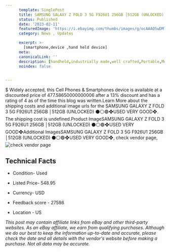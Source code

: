 ```yaml
---
      template: SinglePost
      title: SAMSUNG GALAXY Z FOLD 3 5G F926U1 256GB │512GB (UNLOCKED) ⚫️⚪️🟢❖USED VERY GOOD❖
      status: Published
      date: '2023-02-11'
      featuredImage: 'https://i.ebayimg.com/thumbs/images/g/ocAAAOSwDMljawtE/s-l225.jpg'
      category: News , Updates

      excerpt: >-
        [smartphone,device ,hand held device]
      meta:
      canonicalLink: ''
      description: [handheld,industrially made,well crafted,Portable,Mobile,Compact,Convenient,Lightweight,Maneuverable,Man-portable,Miniature,Carriable,Hand-held,Light,Holdable,Transportable,Mobile device,Pocket-sized,On-the-go,Wireless,Cordless,Compact size,Convenient size, smartphone,device ,hand held device]
      noindex: false

        
---
```

$
    Widely accepted, this Cell Phones & Smartphones device is available at a discounted price of 477.58650000000006 after a 13% discount and has a rating of 4 as of the time this blog was written.Learn More about the shipping costs and additional image urls for the SAMSUNG GALAXY Z FOLD 3 5G F926U1 256GB │512GB (UNLOCKED) ⚫️⚪️🟢❖USED VERY GOOD❖. The shipping cost is undefined.Product ImageSAMSUNG GALAXY Z FOLD 3 5G F926U1 256GB │512GB (UNLOCKED) ⚫️⚪️🟢❖USED VERY GOOD❖Additional ImagesSAMSUNG GALAXY Z FOLD 3 5G F926U1 256GB │512GB (UNLOCKED) ⚫️⚪️🟢❖USED VERY GOOD❖, check vendor page, ![check vendor page](https://origin-galleryplus.ebayimg.com/ws/web/225348637221_2_0_1/225x225.jpg,https://origin-galleryplus.ebayimg.com/ws/web/225348637221_3_0_1/225x225.jpg,https://origin-galleryplus.ebayimg.com/ws/web/225348637221_4_0_1/225x225.jpg)
    
    

 ## Technical Facts 



     
      

 - Condition- Used 


      

 - Listed Price- 548.95 


      

 - Currency- USD 


      

 - Feedback score - 27586 


      

 - Location - US 


      
      

 *_This post may contain affiliate links from eBay and other third-party websites. As an eBay affiliate, we earn from qualifying purchases. Although we do our best to keep the information up-to-date and accurate, please check the date and all details with the vendor's website before making a purchase. Not all data may be accurate._*



    
    
    
    
    